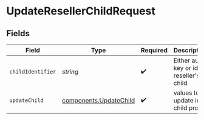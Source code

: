 # UpdateResellerChildRequest


## Fields

| Field                                                        | Type                                                         | Required                                                     | Description                                                  |
| ------------------------------------------------------------ | ------------------------------------------------------------ | ------------------------------------------------------------ | ------------------------------------------------------------ |
| `childIdentifier`                                            | *string*                                                     | :heavy_check_mark:                                           | Either auth key or id of reseller's child                    |
| `updateChild`                                                | [components.UpdateChild](../../models/shared/updatechild.md) | :heavy_check_mark:                                           | values to update in child profile                            |